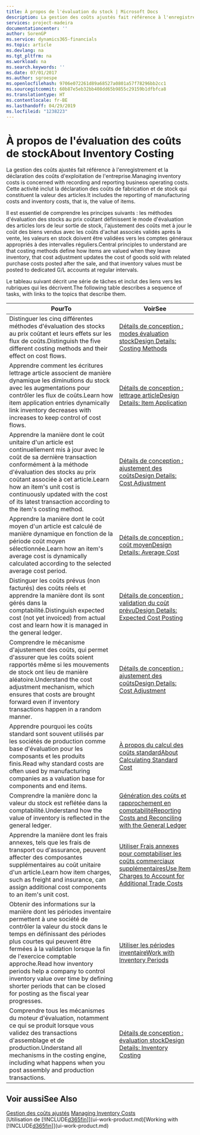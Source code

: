 ```yaml
---
title: À propos de l'évaluation du stock | Microsoft Docs
description: La gestion des coûts ajustés fait référence à l'enregistrement et la déclaration des coûts d'exploitation de l'entreprise. Cette activité inclut la déclaration des coûts de fabrication et de stock qui constituent la valeur des articles.
services: project-madeira
documentationcenter: ''
author: SorenGP
ms.service: dynamics365-financials
ms.topic: article
ms.devlang: na
ms.tgt_pltfrm: na
ms.workload: na
ms.search.keywords: ''
ms.date: 07/01/2017
ms.author: sgroespe
ms.openlocfilehash: 9706e072261d89a68527a0801a57f78296bb2cc1
ms.sourcegitcommit: 60b87e5eb32bb408dd65b9855c29159b1dfbfca8
ms.translationtype: HT
ms.contentlocale: fr-BE
ms.lasthandoff: 04/29/2019
ms.locfileid: "1238223"
---
```

# <a name="about-inventory-costing"></a><span data-ttu-id="3d926-104">À propos de l'évaluation des coûts de stock</span><span class="sxs-lookup"><span data-stu-id="3d926-104">About Inventory Costing</span></span>
<span data-ttu-id="3d926-105">La gestion des coûts ajustés fait référence à l'enregistrement et la déclaration des coûts d'exploitation de l'entreprise.</span><span class="sxs-lookup"><span data-stu-id="3d926-105">Managing inventory costs is concerned with recording and reporting business operating costs.</span></span> <span data-ttu-id="3d926-106">Cette activité inclut la déclaration des coûts de fabrication et de stock qui constituent la valeur des articles.</span><span class="sxs-lookup"><span data-stu-id="3d926-106">It includes the reporting of manufacturing costs and inventory costs, that is, the value of items.</span></span>  

 <span data-ttu-id="3d926-107">Il est essentiel de comprendre les principes suivants : les méthodes d'évaluation des stocks au prix coûtant définissent le mode d'évaluation des articles lors de leur sortie de stock, l'ajustement des coûts met à jour le coût des biens vendus avec les coûts d'achat associés validés après la vente, les valeurs en stock doivent être validées vers les comptes généraux appropriés à des intervalles réguliers.</span><span class="sxs-lookup"><span data-stu-id="3d926-107">Central principles to understand are that costing methods define how items are valued when they leave inventory, that cost adjustment updates the cost of goods sold with related purchase costs posted after the sale, and that inventory values must be posted to dedicated G/L accounts at regular intervals.</span></span>  

 <span data-ttu-id="3d926-108">Le tableau suivant décrit une série de tâches et inclut des liens vers les rubriques qui les décrivent.</span><span class="sxs-lookup"><span data-stu-id="3d926-108">The following table describes a sequence of tasks, with links to the topics that describe them.</span></span>   

|<span data-ttu-id="3d926-109">**Pour**</span><span class="sxs-lookup"><span data-stu-id="3d926-109">**To**</span></span>|<span data-ttu-id="3d926-110">**Voir**</span><span class="sxs-lookup"><span data-stu-id="3d926-110">**See**</span></span>|  
|------------|-------------|  
|<span data-ttu-id="3d926-111">Distinguer les cinq différentes méthodes d'évaluation des stocks au prix coûtant et leurs effets sur les flux de coûts.</span><span class="sxs-lookup"><span data-stu-id="3d926-111">Distinguish the five different costing methods and their effect on cost flows.</span></span>|[<span data-ttu-id="3d926-112">Détails de conception : modes évaluation stock</span><span class="sxs-lookup"><span data-stu-id="3d926-112">Design Details: Costing Methods</span></span>](design-details-costing-methods.md)|  
|<span data-ttu-id="3d926-113">Apprendre comment les écritures lettrage article associent de manière dynamique les diminutions du stock avec les augmentations pour contrôler les flux de coûts.</span><span class="sxs-lookup"><span data-stu-id="3d926-113">Learn how item application entries dynamically link inventory decreases with increases to keep control of cost flows.</span></span>|[<span data-ttu-id="3d926-114">Détails de conception : lettrage article</span><span class="sxs-lookup"><span data-stu-id="3d926-114">Design Details: Item Application</span></span>](design-details-item-application.md)|  
|<span data-ttu-id="3d926-115">Apprendre la manière dont le coût unitaire d'un article est continuellement mis à jour avec le coût de sa dernière transaction conformément à la méthode d'évaluation des stocks au prix coûtant associée à cet article.</span><span class="sxs-lookup"><span data-stu-id="3d926-115">Learn how an item's unit cost is continuously updated with the cost of its latest transaction according to the item's costing method.</span></span>|[<span data-ttu-id="3d926-116">Détails de conception : ajustement des coûts</span><span class="sxs-lookup"><span data-stu-id="3d926-116">Design Details: Cost Adjustment</span></span>](design-details-cost-adjustment.md)|  
|<span data-ttu-id="3d926-117">Apprendre la manière dont le coût moyen d'un article est calculé de manière dynamique en fonction de la période coût moyen sélectionnée.</span><span class="sxs-lookup"><span data-stu-id="3d926-117">Learn how an item's average cost is dynamically calculated according to the selected average cost period.</span></span>|[<span data-ttu-id="3d926-118">Détails de conception : coût moyen</span><span class="sxs-lookup"><span data-stu-id="3d926-118">Design Details: Average Cost</span></span>](design-details-average-cost.md)|  
|<span data-ttu-id="3d926-119">Distinguer les coûts prévus (non facturés) des coûts réels et apprendre la manière dont ils sont gérés dans la comptabilité.</span><span class="sxs-lookup"><span data-stu-id="3d926-119">Distinguish expected cost (not yet invoiced) from actual cost and learn how it is managed in the general ledger.</span></span>|[<span data-ttu-id="3d926-120">Détails de conception : validation du coût prévu</span><span class="sxs-lookup"><span data-stu-id="3d926-120">Design Details: Expected Cost Posting</span></span>](design-details-expected-cost-posting.md)|  
|<span data-ttu-id="3d926-121">Comprendre le mécanisme d'ajustement des coûts, qui permet d'assurer que les coûts soient rapportés même si les mouvements de stock ont lieu de manière aléatoire.</span><span class="sxs-lookup"><span data-stu-id="3d926-121">Understand the cost adjustment mechanism, which ensures that costs are brought forward even if inventory transactions happen in a random manner.</span></span>|[<span data-ttu-id="3d926-122">Détails de conception : ajustement des coûts</span><span class="sxs-lookup"><span data-stu-id="3d926-122">Design Details: Cost Adjustment</span></span>](design-details-cost-adjustment.md)|  
|<span data-ttu-id="3d926-123">Apprendre pourquoi les coûts standard sont souvent utilisés par les sociétés de production comme base d'évaluation pour les composants et les produits finis.</span><span class="sxs-lookup"><span data-stu-id="3d926-123">Read why standard costs are often used by manufacturing companies as a valuation base for components and end items.</span></span>|[<span data-ttu-id="3d926-124">À propos du calcul des coûts standard</span><span class="sxs-lookup"><span data-stu-id="3d926-124">About Calculating Standard Cost</span></span>](finance-about-calculating-standard-cost.md)|  
|<span data-ttu-id="3d926-125">Comprendre la manière donc la valeur du stock est reflétée dans la comptabilité.</span><span class="sxs-lookup"><span data-stu-id="3d926-125">Understand how the value of inventory is reflected in the general ledger.</span></span>|[<span data-ttu-id="3d926-126">Génération des coûts et rapprochement en comptabilité</span><span class="sxs-lookup"><span data-stu-id="3d926-126">Reporting Costs and Reconciling with the General Ledger</span></span>](finance-report-costs-and-reconcile-with-the-general-ledger.md)|  
|<span data-ttu-id="3d926-127">Apprendre la manière dont les frais annexes, tels que les frais de transport ou d'assurance, peuvent affecter des composantes supplémentaires au coût unitaire d'un article.</span><span class="sxs-lookup"><span data-stu-id="3d926-127">Learn how item charges, such as freight and insurance, can assign additional cost components to an item's unit cost.</span></span>|[<span data-ttu-id="3d926-128">Utiliser Frais annexes pour comptabiliser les coûts commerciaux supplémentaires</span><span class="sxs-lookup"><span data-stu-id="3d926-128">Use Item Charges to Account for Additional Trade Costs</span></span>](payables-how-assign-item-charges.md)|  
|<span data-ttu-id="3d926-129">Obtenir des informations sur la manière dont les périodes inventaire permettent à une société de contrôler la valeur du stock dans le temps en définissant des périodes plus courtes qui peuvent être fermées à la validation lorsque la fin de l'exercice comptable approche.</span><span class="sxs-lookup"><span data-stu-id="3d926-129">Read how inventory periods help a company to control inventory value over time by defining shorter periods that can be closed for posting as the fiscal year progresses.</span></span>|[<span data-ttu-id="3d926-130">Utiliser les périodes inventaire</span><span class="sxs-lookup"><span data-stu-id="3d926-130">Work with Inventory Periods</span></span>](finance-how-to-work-with-inventory-periods.md)|  
|<span data-ttu-id="3d926-131">Comprendre tous les mécanismes du moteur d'évaluation, notamment ce qui se produit lorsque vous validez des transactions d'assemblage et de production.</span><span class="sxs-lookup"><span data-stu-id="3d926-131">Understand all mechanisms in the costing engine, including what happens when you post assembly and production transactions.</span></span>|[<span data-ttu-id="3d926-132">Détails de conception : évaluation stock</span><span class="sxs-lookup"><span data-stu-id="3d926-132">Design Details: Inventory Costing</span></span>](design-details-inventory-costing.md)|

## <a name="see-also"></a><span data-ttu-id="3d926-133">Voir aussi</span><span class="sxs-lookup"><span data-stu-id="3d926-133">See Also</span></span>
<span data-ttu-id="3d926-134">[Gestion des coûts ajustés](finance-manage-inventory-costs.md)  </span><span class="sxs-lookup"><span data-stu-id="3d926-134">[Managing Inventory Costs](finance-manage-inventory-costs.md)  </span></span>  
<span data-ttu-id="3d926-135">[Utilisation de [!INCLUDE[d365fin](includes/d365fin_md.md)]](ui-work-product.md)</span><span class="sxs-lookup"><span data-stu-id="3d926-135">[Working with [!INCLUDE[d365fin](includes/d365fin_md.md)]](ui-work-product.md)</span></span>
